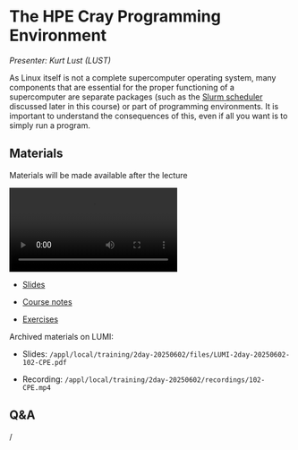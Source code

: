 # The HPE Cray Programming Environment

*Presenter: Kurt Lust (LUST)*

As Linux itself is not a complete supercomputer operating system, many components
that are essential for the proper functioning of a supercomputer are separate packages
(such as the [Slurm scheduler](M201-Slurm.md) discussed later in this course) or part 
of programming environments. 
It is important to understand the consequences of this, even if all you want is to simply
run a program.


## Materials

Materials will be made available after the lecture

<video src="https://462000265.lumidata.eu/2day-20250602/recordings/102-CPE.mp4" controls="controls"></video>

<!--
-   A video recording will follow.
-->

-   [Slides](https://462000265.lumidata.eu/2day-20250602/files/LUMI-2day-20250602-102-CPE.pdf)

-   [Course notes](102-CPE.md)

-   [Exercises](E102-CPE.md)

Archived materials on LUMI:

-   Slides: `/appl/local/training/2day-20250602/files/LUMI-2day-20250602-102-CPE.pdf`

-   Recording: `/appl/local/training/2day-20250602/recordings/102-CPE.mp4`


## Q&A

/
